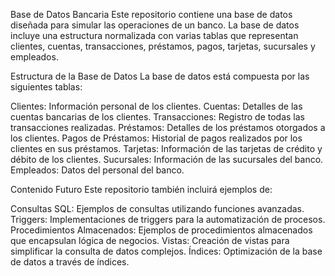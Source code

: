 Base de Datos Bancaria
Este repositorio contiene una base de datos diseñada para simular las operaciones de un banco.
La base de datos incluye una estructura normalizada con varias tablas que representan clientes, cuentas, transacciones, préstamos, pagos, tarjetas, sucursales y empleados.

Estructura de la Base de Datos
La base de datos está compuesta por las siguientes tablas:

Clientes: Información personal de los clientes.
Cuentas: Detalles de las cuentas bancarias de los clientes.
Transacciones: Registro de todas las transacciones realizadas.
Préstamos: Detalles de los préstamos otorgados a los clientes.
Pagos de Préstamos: Historial de pagos realizados por los clientes en sus préstamos.
Tarjetas: Información de las tarjetas de crédito y débito de los clientes.
Sucursales: Información de las sucursales del banco.
Empleados: Datos del personal del banco.

Contenido Futuro
Este repositorio también incluirá ejemplos de:

Consultas SQL: Ejemplos de consultas utilizando funciones avanzadas.
Triggers: Implementaciones de triggers para la automatización de procesos.
Procedimientos Almacenados: Ejemplos de procedimientos almacenados que encapsulan lógica de negocios.
Vistas: Creación de vistas para simplificar la consulta de datos complejos.
Índices: Optimización de la base de datos a través de índices.
